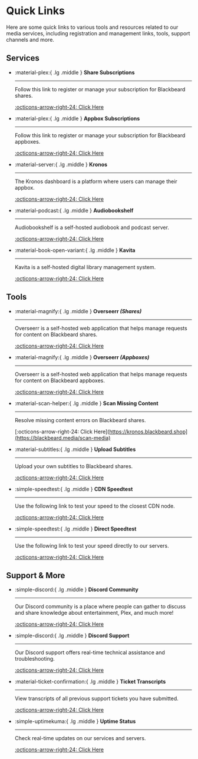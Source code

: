 # Quick Links

Here are some quick links to various tools and resources related to our media services, including registration and management links, tools, support channels and more.

## Services

<div class="grid cards" markdown>

-   :material-plex:{ .lg .middle } __Share Subscriptions__

    ---

    Follow this link to register or manage your subscription for Blackbeard shares.

    [:octicons-arrow-right-24: Click Here](https://blackbeard.media/)

-   :material-plex:{ .lg .middle } __Appbox Subscriptions__

    ---

    Follow this link to register or manage your subscription for Blackbeard appboxes.

    [:octicons-arrow-right-24: Click Here](https://blackbeard.shop/)

-   :material-server:{ .lg .middle } __Kronos__

    ---

    The Kronos dashboard is a platform where users can manage their appbox.

    [:octicons-arrow-right-24: Click Here](https://kronos.blackbeard.shop)

-   :material-podcast:{ .lg .middle } __Audiobookshelf__

    ---

    Audiobookshelf is a self-hosted audiobook and podcast server.

    [:octicons-arrow-right-24: Click Here](https://audiobookshelf.blackbeard.media)


-   :material-book-open-variant:{ .lg .middle } __Kavita__

    ---

    Kavita is a self-hosted digital library management system.

    [:octicons-arrow-right-24: Click Here](https://kavita.blackbeard.media)

</div>

## Tools

<div class="grid cards" markdown>

-   :material-magnify:{ .lg .middle } __Overseerr *(Shares)*__

    ---

    Overseerr is a self-hosted web application that helps manage requests for content on Blackbeard shares.

    [:octicons-arrow-right-24: Click Here](https://overseerr.blackbeard.media)

-   :material-magnify:{ .lg .middle } __Overseerr *(Appboxes)*__

    ---

    Overseerr is a self-hosted web application that helps manage requests for content on Blackbeard appboxes.

    [:octicons-arrow-right-24: Click Here](https://overseerr.blackbeard.shop)

-   :material-scan-helper:{ .lg .middle } __Scan Missing Content__

    ---

    Resolve missing content errors on Blackbeard shares.

    [:octicons-arrow-right-24: Click Here](https://kronos.blackbeard.shop](https://blackbeard.media/scan-media)

-   :material-subtitles:{ .lg .middle } __Upload Subtitles__

    ---

    Upload your own subtitles to Blackbeard shares.

    [:octicons-arrow-right-24: Click Here](https://blackbeard.media/subtitles-upload)


-   :simple-speedtest:{ .lg .middle } __CDN Speedtest__

    ---

    Use the following link to test your speed to the closest CDN node.

    [:octicons-arrow-right-24: Click Here](https://speedtest.brrrrrr.net/)

-   :simple-speedtest:{ .lg .middle } __Direct Speedtest__

    ---

    Use the following link to test your speed directly to our servers.

    [:octicons-arrow-right-24: Click Here](https://speedtest.blackbeard.brrrrrr.net/)

</div>

## Support & More

<div class="grid cards" markdown>

-   :simple-discord:{ .lg .middle } __Discord Community__

    ---

    Our Discord community is a place where people can gather to discuss and share knowledge about entertainment, Plex, and much more!

    [:octicons-arrow-right-24: Click Here](https://discord.blackbeard.media)

-   :simple-discord:{ .lg .middle } __Discord Support__

    ---

    Our Discord support offers real-time technical assistance and troubleshooting.

    [:octicons-arrow-right-24: Click Here](https://discord.com/channels/532304048200744982/921503213432242196)

-   :material-ticket-confirmation:{ .lg .middle } __Ticket Transcripts__

    ---

    View transcripts of all previous support tickets you have submitted.

    [:octicons-arrow-right-24: Click Here](https://transcripts.blackbeard.media)

-   :simple-uptimekuma:{ .lg .middle } __Uptime Status__

    ---

    Check real-time updates on our services and servers.

    [:octicons-arrow-right-24: Click Here](https://uptime.blackbeard.media/status/home)

</div>
